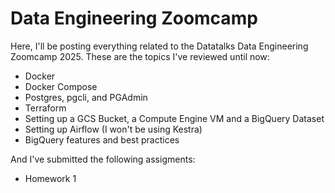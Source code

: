 # Data Engineering Zoomcamp

Here, I'll be posting everything related to the Datatalks Data Engineering Zoomcamp 2025. These are the topics I've reviewed until now:

  - Docker
  - Docker Compose
  - Postgres, pgcli, and PGAdmin
  - Terraform
  - Setting up a GCS Bucket, a Compute Engine VM and a BigQuery Dataset
  - Setting up Airflow (I won't be using Kestra)
  - BigQuery features and best practices

And I've submitted the following assigments:

  - Homework 1